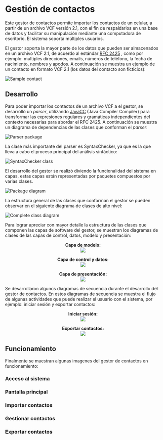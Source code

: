# Gestión de contactos

Este gestor de contactos permite importar los contactos de un celular, a partir de un archivo VCF versión 2.1, con el fin de respaldarlos en una base de datos y facilitar su manipulación mediante una computadora de escritorio. El sistema soporta múltiples usuarios.

El gestor soporta la mayor parte de los datos que pueden ser almacenados en un archivo VCF 2.1, de acuerdo al estándar 
<a href="https://tools.ietf.org/html/rfc2425">RFC 2425</a>
, como por ejemplo: multiples direcciones, emails, números de teléfono, la fecha de nacimiento, nombres y apodos. A continuación se muestra un ejemplo de un contacto en formato VCF 2.1 (los datos del contacto son ficticios):

![Sample contact](https://github.com/el-cid/gestion-de-contactos/blob/master/screenshots/sample_contact.png)

## Desarrollo

Para poder importar los contactos de un archivo VCF a el gestor, se desarrolló un _parser_, utilizando <a href="https://javacc.org/">JavaCC</a> (Java Compiler Compiler) para transformar las expresiones regulares y gramáticas independientes del contexto necesarias para abordar el RFC 2425. A continuación se muestra un diagrama de dependencias de las clases que conforman el _parser_:

![Parser package](https://github.com/el-cid/gestion-de-contactos/blob/master/screenshots/diagrama%20del%20paquete%20parser.PNG)

La clase más importante del parser es SyntaxChecker, ya que es la que lleva a cabo el proceso principal del análisis sintáctico:

![SyntaxChecker class](https://github.com/el-cid/gestion-de-contactos/blob/master/screenshots/clase%20SyntaxChecker.PNG)

El desarrollo del gestor se realizó diviendo la funcionalidad del sistema en capas, estas capas están representadas por paquetes compuestos por varias clases. 

![Package diagram](https://github.com/el-cid/gestion-de-contactos/blob/master/screenshots/diagrama%20de%20paquetes.png)

La estructura general de las clases que conforman el gestor se pueden observar en el siguiente diagrama de clases de alto nivel:

![Complete class diagram](https://github.com/el-cid/gestion-de-contactos/blob/master/screenshots/diagrama%20clases%20completo.png)

Para lograr apreciar con mayor detalle la estructura de las clases que componen las capas de software del gestor, se muestran los diagramas de clases de las capas de control, datos, modelo y presentación:

<p align="center">
  <b>Capa de modelo:</b><br>
  <img src="https://github.com/el-cid/gestion-de-contactos/blob/master/screenshots/diagrama_clases_modelo.png">
</p>

<p align="center">
  <b>Capa de control y datos:</b><br>
  <img src="https://github.com/el-cid/gestion-de-contactos/blob/master/screenshots/diagrama%20clases%20controlYdata.png">
</p>

<p align="center">
  <b>Capa de presentación:</b><br>
  <img src="https://github.com/el-cid/gestion-de-contactos/blob/master/screenshots/diagrama%20clases%20view.png">
</p>

Se desarrollaron algunos diagramas de secuencia durante el desarrollo del gestor de contactos. En estos diagramas de secuencia se muestra el flujo de algunas actividades que puede realizar el usuario con el sistema, por ejemplo: iniciar sesión y exportar contactos:

<p align="center">
  <b>Iniciar sesión:</b><br>
  <img src="https://github.com/el-cid/gestion-de-contactos/blob/master/screenshots/diagrama%20secuencia%20iniciarSesion.png">
</p>

<p align="center">
  <b>Exportar contactos:</b><br>
  <img src="https://github.com/el-cid/gestion-de-contactos/blob/master/screenshots/diagrama%20secuencia%20exportarContactos.png">
</p>

## Funcionamiento

Finalmente se muestran algunas imagenes del gestor de contactos en funcionamiento:

### Acceso al sistema

### Pantalla principal

### Importar contactos

### Gestionar contactos

### Exportar contactos
